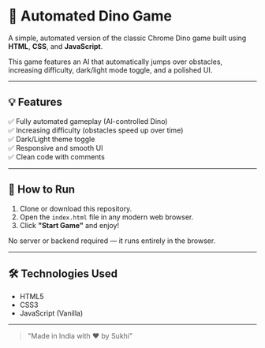 # 🦖 Automated Dino Game

A simple, automated version of the classic Chrome Dino game built using **HTML**, **CSS**, and **JavaScript**.

This game features an AI that automatically jumps over obstacles, increasing difficulty, dark/light mode toggle, and a polished UI.

---

## 💡 Features

✅ Fully automated gameplay (AI-controlled Dino)  
✅ Increasing difficulty (obstacles speed up over time)  
✅ Dark/Light theme toggle  
✅ Responsive and smooth UI  
✅ Clean code with comments  

---

## 🚀 How to Run

1. Clone or download this repository.
2. Open the `index.html` file in any modern web browser.
3. Click **"Start Game"** and enjoy!

No server or backend required — it runs entirely in the browser.

---

## 🛠 Technologies Used

- HTML5
- CSS3
- JavaScript (Vanilla)

---

> "Made in India with ❤️ by Sukhi"

